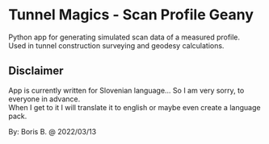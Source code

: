 # Tunnel Magics - Scan Profile Geany

Python app for generating simulated scan data of a measured profile.</br>
Used in tunnel construction surveying and geodesy calculations.
</hl>

## Disclaimer

App is currently written for Slovenian language... So I am very sorry, to everyone in advance.</br>
When I get to it I will translate it to english or maybe even create a language pack.

By: Boris B. @ 2022/03/13
